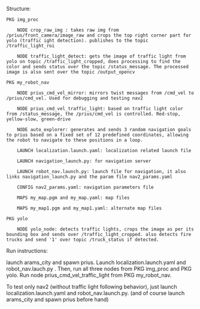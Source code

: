 Structure:

    PKG img_proc

        NODE crop_raw_img : takes raw img from /prius/front_camera/image_raw and crops the top right corner part for yolo (traffic ight detection). publishes to the topic /traffic_light_roi

        NODE traffic_light_detect: gets the image of traffic light from yolo on topic /traffic_light_cropped, does processing to find the color and sends status over the topic /status_message. The processed image is also sent over the topic /output_opencv

    PKG my_robot_nav

        NODE prius_cmd_vel_mirror: mirrors twist messages from /cmd_vel to /prius/cmd_vel. Used for debugging and testing nav2

        NODE prius_cmd_vel_traffic_light: based on traffic light color from /status_message, the /prius/cmd_vel is controlled. Red-stop, yellow-slow, green-drive

        NODE auto_explorer: generates and sends 3 random navigation goals to prius based on a fixed set of 12 predefined coordinates, allowing the robot to navigate to these positions in a loop.

        LAUNCH localization.launch.yaml: localization related launch file

        LAUNCH navigation_launch.py: for navigation server

        LAUNCH robot_nav.launch.py: launch file for navigation, it also links navigation_launch.py and the param file nav2_params.yaml

        CONFIG nav2_params.yaml: navigation parameters file

        MAPS my_map.pgm and my_map.yaml: map files

        MAPS my_map1.pgm and my_map1.yaml: alternate map files

    PKG yolo

        NODE yolo_node: detects traffic lights, crops the image as per its bounding box and sends over /traffic_light_cropped. also detects fire trucks and send '1' over topic /truck_status if detected.

Run instructions:

launch arams_city and spawn prius. Launch localization.launch.yaml and robot_nav.lauch.py . Then, run all three nodes from PKG img_proc and PKG yolo. Run node prius_cmd_vel_traffic_light from PKG my_robot_nav.

To test only nav2 (without traffic light following behavior), just launch localization.launch.yaml and robot_nav.launch.py. (and of course launch arams_city and spawn prius before hand)